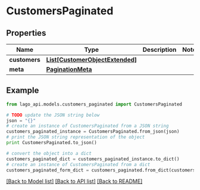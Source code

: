 # CustomersPaginated


## Properties

Name | Type | Description | Notes
------------ | ------------- | ------------- | -------------
**customers** | [**List[CustomerObjectExtended]**](CustomerObjectExtended.md) |  | 
**meta** | [**PaginationMeta**](PaginationMeta.md) |  | 

## Example

```python
from lago_api.models.customers_paginated import CustomersPaginated

# TODO update the JSON string below
json = "{}"
# create an instance of CustomersPaginated from a JSON string
customers_paginated_instance = CustomersPaginated.from_json(json)
# print the JSON string representation of the object
print CustomersPaginated.to_json()

# convert the object into a dict
customers_paginated_dict = customers_paginated_instance.to_dict()
# create an instance of CustomersPaginated from a dict
customers_paginated_form_dict = customers_paginated.from_dict(customers_paginated_dict)
```
[[Back to Model list]](../README.md#documentation-for-models) [[Back to API list]](../README.md#documentation-for-api-endpoints) [[Back to README]](../README.md)



